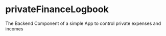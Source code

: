 # privateFinanceLogbook
 The Backend Component of a simple App to control private expenses and incomes
